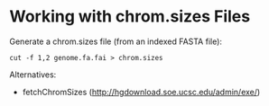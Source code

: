 # Working with chrom.sizes Files

Generate a chrom.sizes file (from an indexed FASTA file):
```
cut -f 1,2 genome.fa.fai > chrom.sizes
```

Alternatives:
* fetchChromSizes (http://hgdownload.soe.ucsc.edu/admin/exe/)
